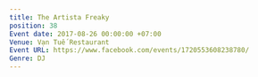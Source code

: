 ```yaml
---
title: The Artista Freaky
position: 38
Event date: 2017-08-26 00:00:00 +07:00
Venue: Vạn Tuế Restaurant
Event URL: https://www.facebook.com/events/1720553608238780/
Genre: DJ
---
```


